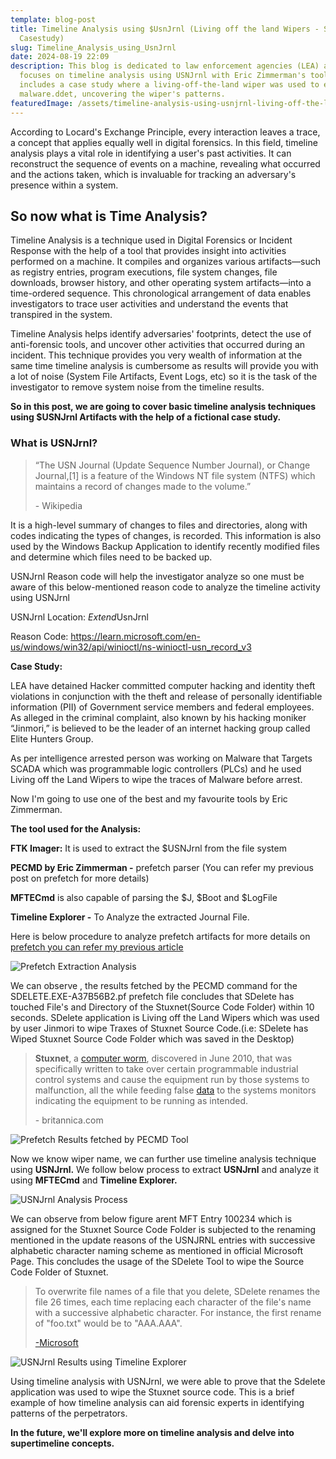 ```yaml
---
template: blog-post
title: Timeline Analysis using $UsnJrnl (Living off the land Wipers - Stuxnet
  Casestudy)
slug: Timeline_Analysis_using_UsnJrnl
date: 2024-08-19 22:09
description: This blog is dedicated to law enforcement agencies (LEA) and
  focuses on timeline analysis using USNJrnl with Eric Zimmerman's tools. It
  includes a case study where a living-off-the-land wiper was used to erase
  malware.ddet, uncovering the wiper's patterns.
featuredImage: /assets/timeline-analysis-using-usnjrnl-living-off-the-land-wipers-stuxnet-casestudy-.png
---
```

According to Locard's Exchange Principle, every interaction leaves a trace, a concept that applies equally well in digital forensics. In this field, timeline analysis plays a vital role in identifying a user's past activities. It can reconstruct the sequence of events on a machine, revealing what occurred and the actions taken, which is invaluable for tracking an adversary's presence within a system.

## So now what is Time Analysis?

Timeline Analysis is a technique used in Digital Forensics or Incident Response with the help of a tool that provides insight into activities performed on a machine. It compiles and organizes various artifacts—such as registry entries, program executions, file system changes, file downloads, browser history, and other operating system artifacts—into a time-ordered sequence. This chronological arrangement of data enables investigators to trace user activities and understand the events that transpired in the system.

Timeline Analysis helps identify adversaries' footprints, detect the use of anti-forensic tools, and uncover other activities that occurred during an incident. This technique provides you very wealth of information at the same time timeline analysis is cumbersome as results will provide you with a lot of noise (System File Artifacts, Event Logs, etc) so it is the task of the investigator to remove system noise from the timeline results.

**So in this post, we are going to cover basic timeline analysis techniques using $USNJrnl Artifacts with the help of a fictional case study.**

### What is USNJrnl?

> “The USN Journal (Update Sequence Number Journal), or Change Journal,\[1] is a feature of the Windows NT file system (NTFS) which maintains a record of changes made to the volume.” 
>
> \- Wikipedia

It is a high-level summary of changes to files and directories, along with codes indicating the types of changes, is recorded. This information is also used by the Windows Backup Application to identify recently modified files and determine which files need to be backed up.

USNJrnl Reason code will help the investigator analyze so one must be aware of this below-mentioned reason code to analyze the timeline activity using USNJrnl

USNJrnl Location: $Extend$UsnJrnl

Reason Code: https://learn.microsoft.com/en-us/windows/win32/api/winioctl/ns-winioctl-usn_record_v3

**Case Study:**

LEA have detained Hacker committed computer hacking and identity theft violations in conjunction with the theft and release of personally identifiable information (PII) of Government service members and federal employees. As alleged in the criminal complaint, also known by his hacking moniker “Jinmori,” is believed to be the leader of an internet hacking group called Elite Hunters Group.

As per intelligence arrested person was working on Malware that Targets SCADA which was programmable logic controllers (PLCs) and he used Living off the Land Wipers to wipe the  traces of Malware before arrest.

Now I'm going to use one of the best and my favourite tools by Eric Zimmerman.

**The tool used for the Analysis:**

**FTK Imager:** It is used to extract the $USNJrnl from the file system

**PECMD by Eric Zimmerman -** prefetch parser (You can refer my previous post on prefetch for more details)

**MFTECmd** is also capable of parsing the $J, $Boot and $LogFile

**Timeline Explorer -** To Analyze the extracted Journal File.

Here is below procedure to analyze prefetch artifacts for more details on [prefetch you can refer my previous article](https://4n6shetty.in/How-Windows-Artifact-Prefetch-Can-Help-in-Digital-Forensics-Investigations-in-Windows-11-Machine)

![](/assets/prefetch.png "Prefetch Extraction Analysis")

We can observe , the results fetched by the PECMD command for the SDELETE.EXE-A37B56B2.pf prefetch file concludes that SDelete has touched File's and Directory of the Stuxnet(Source Code Folder) within 10 seconds. SDelete application is Living off the Land Wipers which was used by user Jinmori to wipe Traxes of Stuxnet Source Code.(i.e: SDelete has Wiped Stuxnet Source Code Folder which was saved in the Desktop)

> **Stuxnet**, a [computer worm](https://www.britannica.com/technology/computer-worm), discovered in June 2010, that was specifically written to take over certain programmable industrial control systems and cause the equipment run by those systems to malfunction, all the while feeding false [data](https://www.britannica.com/dictionary/data) to the systems monitors indicating the equipment to be running as intended.
>
> \- britannica.com

![](/assets/prefetch1.png "Prefetch Results fetched by PECMD Tool")

Now we know wiper name, we can further use timeline analysis technique using **USNJrnl.** We follow below process to extract **USNJrnl** and analyze it using **MFTECmd**  and **Timeline Explorer.**

![](/assets/usn.png "USNJrnl Analysis Process")

We can observe from below figure arent MFT Entry 100234 which is assigned for the Stuxnet Source Code Folder is subjected to the renaming mentioned in the update reasons of the USNJRNL entries with successive alphabetic character naming scheme as mentioned in official Microsoft Page. This concludes the usage of the SDelete Tool to wipe the Source Code Folder of Stuxnet.

> To overwrite file names of a file that you delete, SDelete renames the file 26 times, each time replacing each character of the file's name with a successive alphabetic character. For instance, the first rename of "foo.txt" would be to "AAA.AAA".
>
> [\-Microsoft](https://learn.microsoft.com/en-us/sysinternals/downloads/sdelete)

![](/assets/copy-of-anti-forensics-by-manjesh-dsci-2-.png "USNJrnl Results using Timeline Explorer")

Using timeline analysis with USNJrnl, we were able to prove that the Sdelete application was used to wipe the Stuxnet source code. This is a brief example of how timeline analysis can aid forensic experts in identifying patterns of the perpetrators. 

**In the future, we'll explore more on timeline analysis and delve into supertimeline concepts.**
